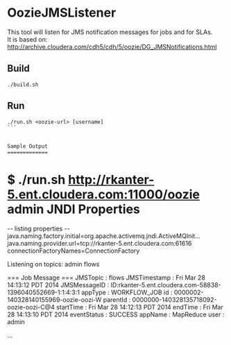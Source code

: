 OozieJMSListener
================

This tool will listen for JMS notification messages for jobs and for SLAs.  
It is based on: http://archive.cloudera.com/cdh5/cdh/5/oozie/DG_JMSNotifications.html

Build
-----
````
./build.sh
````

Run
---
````
./run.sh <oozie-url> [username]
```


Sample Output
=============
````
$ ./run.sh http://rkanter-5.ent.cloudera.com:11000/oozie admin
JNDI Properties
===============
-- listing properties --
java.naming.factory.initial=org.apache.activemq.jndi.ActiveMQInit...
java.naming.provider.url=tcp://rkanter-5.ent.cloudera.com:61616
connectionFactoryNames=ConnectionFactory

Listening on topics:
	admin
	flows


=== Job Message ===
JMSTopic            : flows
JMSTimestamp        : Fri Mar 28 14:13:12 PDT 2014
JMSMessageID        : ID:rkanter-5.ent.cloudera.com-58838-1396040552669-1:1:4:3:1
appType             : WORKFLOW_JOB
id                  : 0000002-140328140155969-oozie-oozi-W
parentId            : 0000000-140328135718092-oozie-oozi-C@4
startTime           : Fri Mar 28 14:12:13 PDT 2014
endTime             : Fri Mar 28 14:13:10 PDT 2014
eventStatus         : SUCCESS
appName             : MapReduce
user                : admin

...
````
